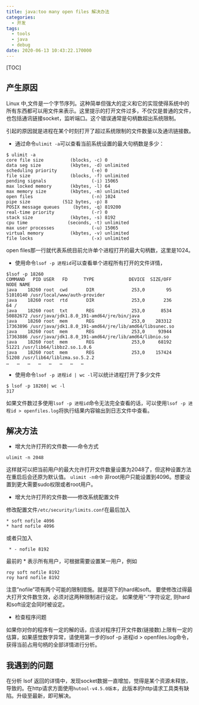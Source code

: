 ```yaml
---
title: java:too many open files 解决办法
categories:
  - 开发
tags:
  - tools
  - java
  - debug
date: 2020-06-13 10:43:22.170000
---
```

[TOC]
## 产生原因

Linux 中,文件是一个字节序列。这种简单但强大的定义和它的实现使得系统中的所有东西都可以用文件来表示。这里提示的打开文件过多，不仅仅是普通的文件，也包括通讯链接socket，监听端口。这个错误通常是句柄数超出系统限制。

引起的原因就是进程在某个时刻打开了超过系统限制的文件数量以及通讯链接数。

- 通过命令`ulimit -a`可以查看当前系统设置的最大句柄数是多少：

```shell
$ ulimit -a
core file size          (blocks, -c) 0
data seg size           (kbytes, -d) unlimited
scheduling priority             (-e) 0
file size               (blocks, -f) unlimited
pending signals                 (-i) 15065
max locked memory       (kbytes, -l) 64
max memory size         (kbytes, -m) unlimited
open files                      (-n) 1024
pipe size            (512 bytes, -p) 8
POSIX message queues     (bytes, -q) 819200
real-time priority              (-r) 0
stack size              (kbytes, -s) 8192
cpu time               (seconds, -t) unlimited
max user processes              (-u) 15065
virtual memory          (kbytes, -v) unlimited
file locks                      (-x) unlimited

```
open files那一行就代表系统目前允许单个进程打开的最大句柄数，这里是1024。 

- 使用命令`lsof -p 进程id`可以查看单个进程所有打开的文件详情，

```shell
$lsof -p 18260
COMMAND   PID USER   FD      TYPE             DEVICE  SIZE/OFF     NODE NAME
java    18260 root  cwd       DIR              253,0        95 51010140 /usr/local/www/auth-provider
java    18260 root  rtd       DIR              253,0       236       64 /
java    18260 root  txt       REG              253,0      8534 50882672 /usr/java/jdk1.8.0_191-amd64/jre/bin/java
java    18260 root  mem       REG              253,0    283312 17363896 /usr/java/jdk1.8.0_191-amd64/jre/lib/amd64/libsunec.so
java    18260 root  mem       REG              253,0     93944 17363886 /usr/java/jdk1.8.0_191-amd64/jre/lib/amd64/libnio.so
java    18260 root  mem       REG              253,0     68192    51221 /usr/lib64/libbz2.so.1.0.6
java    18260 root  mem       REG              253,0    157424    51208 /usr/lib64/liblzma.so.5.2.2
…	…	…	…	…	…	…	…

```
- 使用命令`lsof -p 进程id | wc -l`可以统计进程打开了多少文件

```shell
$ lsof -p 18260| wc -l
317
```
如果文件数过多使用`lsof -p 进程id`命令无法完全查看的话，可以使用`lsof -p 进程id > openfiles.log`将执行结果内容输出到日志文件中查看。 

## 解决方法

- 增大允许打开的文件数——命令方式
```
ulimit -n 2048
```
这样就可以把当前用户的最大允许打开文件数量设置为2048了，但这种设置方法在重启后会还原为默认值。 
`ulimit -n命令` 非root用户只能设置到4096。想要设置到更大需要sudo权限或者root用户。

- 增大允许打开的文件数——修改系统配置文件


修改配置文件`/etc/security/limits.conf`在最后加入

```
* soft nofile 4096  
* hard nofile 4096  
```
或者只加入
```
 * - nofile 8192
```

最前的 * 表示所有用户，可根据需要设置某一用户，例如

```
roy soft nofile 8192  
roy hard nofile 8192  
```
注意”nofile”项有两个可能的限制措施。就是项下的hard和soft。 要使修改过得最大打开文件数生效，必须对这两种限制进行设定。 如果使用”-“字符设定, 则hard和soft设定会同时被设定。

- 检查程序问题

如果你对你的程序有一定的解的话，应该对程序打开文件数(链接数)上限有一定的估算，如果感觉数字异常，请使用第一步的lsof -p 进程id > openfiles.log命令，获得当前占用句柄的全部详情进行分析。

## 我遇到的问题

在分析 lsof 返回的详情中，发现socket数据一直增加，觉得是某个资源未释放，导致的。在http请求方面使用`hutool-v4.5.0版本`，此版本的http请求工具类有缺陷。升级至最新，即可解决。

